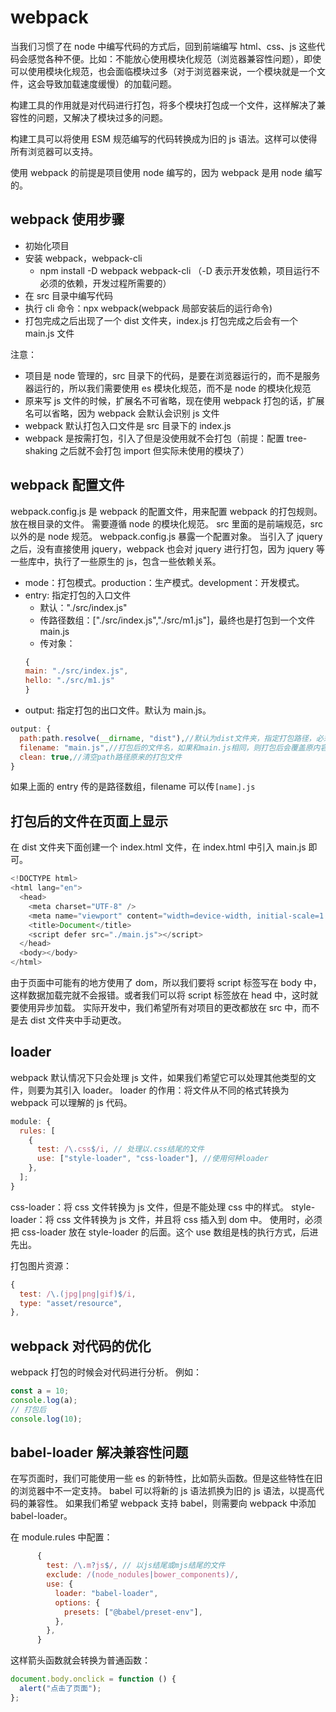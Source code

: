 # webpack

当我们习惯了在 node 中编写代码的方式后，回到前端编写 html、css、js 这些代码会感觉各种不便。比如：不能放心使用模块化规范（浏览器兼容性问题），即使可以使用模块化规范，也会面临模块过多（对于浏览器来说，一个模块就是一个文件，这会导致加载速度缓慢）的加载问题。

构建工具的作用就是对代码进行打包，将多个模块打包成一个文件，这样解决了兼容性的问题，又解决了模块过多的问题。

构建工具可以将使用 ESM 规范编写的代码转换成为旧的 js 语法。这样可以使得所有浏览器可以支持。

使用 webpack 的前提是项目使用 node 编写的，因为 webpack 是用 node 编写的。

## webpack 使用步骤

- 初始化项目
- 安装 webpack，webpack-cli
  - npm install -D webpack webpack-cli （-D 表示开发依赖，项目运行不必须的依赖，开发过程所需要的）
- 在 src 目录中编写代码
- 执行 cli 命令：npx webpack(webpack 局部安装后的运行命令)
- 打包完成之后出现了一个 dist 文件夹，index.js 打包完成之后会有一个 main.js 文件

注意：

- 项目是 node 管理的，src 目录下的代码，是要在浏览器运行的，而不是服务器运行的，所以我们需要使用 es 模块化规范，而不是 node 的模块化规范
- 原来写 js 文件的时候，扩展名不可省略，现在使用 webpack 打包的话，扩展名可以省略，因为 webpack 会默认会识别 js 文件
- webpack 默认打包入口文件是 src 目录下的 index.js
- webpack 是按需打包，引入了但是没使用就不会打包（前提：配置 tree-shaking 之后就不会打包 import 但实际未使用的模块了）

## webpack 配置文件

webpack.config.js 是 webpack 的配置文件，用来配置 webpack 的打包规则。
放在根目录的文件。
需要遵循 node 的模块化规范。
src 里面的是前端规范，src 以外的是 node 规范。
webpack.config.js 暴露一个配置对象。
当引入了 jquery 之后，没有直接使用 jquery，webpack 也会对 jquery 进行打包，因为 jquery 等一些库中，执行了一些原生的 js，包含一些依赖关系。

- mode：打包模式。production：生产模式。development：开发模式。
- entry: 指定打包的入口文件
  - 默认："./src/index.js"
  - 传路径数组：["./src/index.js","./src/m1.js"]，最终也是打包到一个文件 main.js
  - 传对象：
  ```js
  {
  main: "./src/index.js",
  hello: "./src/m1.js"
  }
  ```
- output: 指定打包的出口文件。默认为 main.js。

```js
output: {
  path:path.resolve(__dirname, "dist"),//默认为dist文件夹，指定打包路径，必须为绝对路径
  filename: "main.js",//打包后的文件名，如果和main.js相同，则打包后会覆盖原内容，如果不同则会添加一个新的文件，但是不会删除原来的main.js文件。
  clean: true,//清空path路径原来的打包文件
}
```

如果上面的 entry 传的是路径数组，filename 可以传`[name].js`

## 打包后的文件在页面上显示

在 dist 文件夹下面创建一个 index.html 文件，在 index.html 中引入 main.js 即可。

```js
<!DOCTYPE html>
<html lang="en">
  <head>
    <meta charset="UTF-8" />
    <meta name="viewport" content="width=device-width, initial-scale=1.0" />
    <title>Document</title>
    <script defer src="./main.js"></script>
  </head>
  <body></body>
</html>
```

由于页面中可能有的地方使用了 dom，所以我们要将 script 标签写在 body 中，这样数据加载完就不会报错。或者我们可以将 script 标签放在 head 中，这时就要使用异步加载。
实际开发中，我们希望所有对项目的更改都放在 src 中，而不是去 dist 文件夹中手动更改。

## loader

webpack 默认情况下只会处理 js 文件，如果我们希望它可以处理其他类型的文件，则要为其引入 loader。
loader 的作用：将文件从不同的格式转换为 webpack 可以理解的 js 代码。

```js
module: {
  rules: [
    {
      test: /\.css$/i, // 处理以.css结尾的文件
      use: ["style-loader", "css-loader"], //使用何种loader
    },
  ];
}
```

css-loader：将 css 文件转换为 js 文件，但是不能处理 css 中的样式。
style-loader：将 css 文件转换为 js 文件，并且将 css 插入到 dom 中。
使用时，必须把 css-loader 放在 style-loader 的后面。这个 use 数组是栈的执行方式，后进先出。

打包图片资源：

```js
{
  test: /\.(jpg|png|gif)$/i,
  type: "asset/resource",
},
```

## webpack 对代码的优化

webpack 打包的时候会对代码进行分析。
例如：

```js
const a = 10;
console.log(a);
// 打包后
console.log(10);
```

## babel-loader 解决兼容性问题

在写页面时，我们可能使用一些 es 的新特性，比如箭头函数。但是这些特性在旧的浏览器中不一定支持。
babel 可以将新的 js 语法抓换为旧的 js 语法，以提高代码的兼容性。
如果我们希望 webpack 支持 babel，则需要向 webpack 中添加 babel-loader。

在 module.rules 中配置：

```js
      {
        test: /\.m?js$/, // 以js结尾或mjs结尾的文件
        exclude: /(node_nodules|bower_components)/,
        use: {
          loader: "babel-loader",
          options: {
            presets: ["@babel/preset-env"],
          },
        },
      }
```

这样箭头函数就会转换为普通函数：

```js
document.body.onclick = function () {
  alert("点击了页面");
};
```
